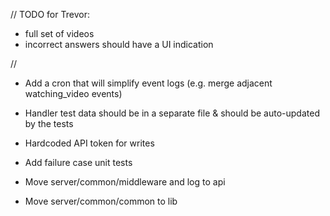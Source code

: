 // TODO for Trevor:
* full set of videos
* incorrect answers should have a UI indication


//

- Add a cron that will simplify event logs (e.g. merge adjacent watching_video events)

- Handler test data should be in a separate file & should be auto-updated by the tests

- Hardcoded API token for writes

- Add failure case unit tests

- Move server/common/middleware and log to api
- Move server/common/common to lib
